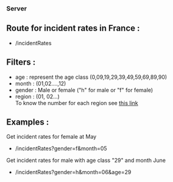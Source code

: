 ### Server

## Route for incident rates in France :

- /incidentRates

## Filters :

- age : represent the age class (0,09,19,29,39,49,59,69,89,90)
- month : (01,02....,12)
- gender : Male or female ("h" for male or "f" for female)  
- region : (01, 02...)  
To know the number for each region see [this link](https://fr.wikipedia.org/wiki/R%C3%A9gion_fran%C3%A7aise#Liste_et_caract%C3%A9ristiques_des_r%C3%A9gions_actuelles)  

## Examples :

Get incident rates for female at May

- /incidentRates?gender=f&month=05

Get incident rates for male with age class "29" and month June

- /incidentRates?gender=h&month=06&age=29
